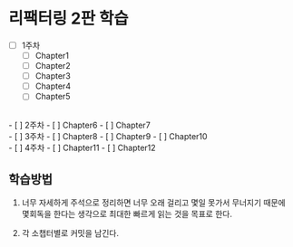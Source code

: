 # 리팩터링 2판 학습

- [ ]  1주차
    - [ ] Chapter1
    - [ ] Chapter2
    - [ ] Chapter3
    - [ ] Chapter4
    - [ ] Chapter5
<br />
- [ ] 2주차
  - [ ] Chapter6
  - [ ] Chapter7
<br />
- [ ] 3주차
  - [ ] Chapter8
  - [ ] Chapter9
  - [ ] Chapter10
<br />
- [ ] 4주차
  - [ ] Chapter11
  - [ ] Chapter12

## 학습방법

1. 너무 자세하게 주석으로 정리하면 너무 오래 걸리고 몇일 못가서 무너지기 때문에 몇회독을 한다는 생각으로 최대한 빠르게 읽는 것을 목표로 한다.

2. 각 소챕터별로 커밋을 남긴다.
